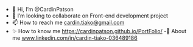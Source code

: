 - 👋 Hi, I’m @CardinPatson
- 👀 I’m looking to collaborate on Front-end development project 
- 📫 How to reach me cardin.tiako@gmail.com
- ✨ How to know me https://cardinpatson.github.io/PortFolio/
-🌠 About me www.linkedin.com/in/cardin-tiako-036489186
<!---
---  🌱 I’m currently learning development 
-  I’m interested Fullstack Development  
CardinPatson/CardinPatson is a ✨ special ✨ repository because its `README.md` (this file) appears on your GitHub profile.
You can click the Preview link to take a look at your changes.
--->
